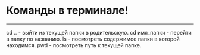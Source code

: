 # Команды в терминале!
***

cd .. - выйти из текущей папки в родительскую.
cd имя_папки - перейти в папку по названию.
ls - посмотреть содержимое папки в которой находимся.
pwd - посмотреть путь к текущей папке.